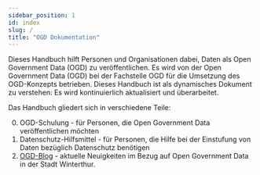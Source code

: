 ```yaml
---
sidebar_position: 1
id: index
slug: /
title: "OGD Dokumentation"
---
```



Dieses Handbuch hilft Personen und Organisationen dabei, Daten als Open Government Data (OGD) zu veröffentlichen. Es wird von der Open Government Data (OGD) bei der Fachstelle OGD für die Umsetzung des OGD-Konzepts betrieben. Dieses Handbuch ist als dynamisches Dokument zu verstehen: Es wird kontinuierlich aktualisiert und überarbeitet.

Das Handbuch gliedert sich in verschiedene Teile:

0. OGD-Schulung - für Personen, die Open Government Data veröffentlichen möchten
0. Datenschutz-Hilfsmittel - für Personen, die Hilfe bei der Einstufung von Daten bezüglich Datenschutz benötigen
0. [OGD-Blog](/blog) - aktuelle Neuigkeiten im Bezug auf Open Government Data in der Stadt Winterthur.
